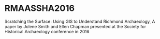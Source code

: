 # RMAASSHA2016
Scratching the Surface: Using GIS to Understand Richmond Archaeology, A paper by Jolene Smith and Ellen Chapman presented at the Society for Historical Archaeology conference in 2016
